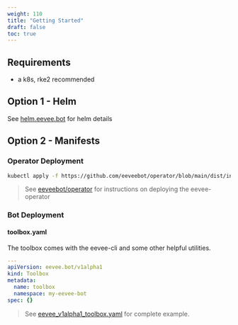 ```yaml
---
weight: 110
title: "Getting Started"
draft: false
toc: true
---
```


## Requirements

- a k8s, rke2 recommended

## Option 1 - Helm

See [helm.eevee.bot](https://helm.eevee.bot) for helm details

## Option 2 - Manifests

### Operator Deployment

```bash
kubectl apply -f https://github.com/eeveebot/operator/blob/main/dist/install.yaml
```

> See [eeveebot/operator](https://github.com/eeveebot/operator) for instructions on deploying the eevee-operator

### Bot Deployment

#### toolbox.yaml

The toolbox comes with the eevee-cli and some other helpful utilities.

```yaml
---
apiVersion: eevee.bot/v1alpha1
kind: Toolbox
metadata:
  name: toolbox
  namespace: my-eevee-bot
spec: {}
```

> See [eevee_v1alpha1_toolbox.yaml](https://github.com/eeveebot/operator/blob/main/src/config/samples/eevee_v1alpha1_toolbox.yaml) for complete example.
